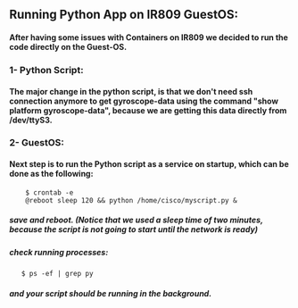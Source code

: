 ## Running Python App on IR809 GuestOS:

#### After having some issues with Containers on IR809 we decided to run the code directly on the Guest-OS.

### 1- Python Script: 
#### The major change in the python script, is that we don't need ssh connection anymore to get gyroscope-data using the command "show platform gyroscope-data", because we are getting this data directly from /dev/ttyS3.

### 2- GuestOS: 
#### Next step is to run the Python script as a service on startup, which can be done as the following:

        $ crontab -e
        @reboot sleep 120 && python /home/cisco/myscript.py &

##### save and reboot. (Notice that we used a sleep time of two minutes, because the script is not going to start until the network is ready)
##### check running processes: 
       $ ps -ef | grep py 
##### and your script should be running in the background.